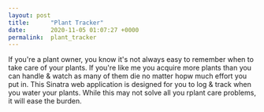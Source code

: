 ```yaml
---
layout: post
title:      "Plant Tracker"
date:       2020-11-05 01:07:27 +0000
permalink:  plant_tracker
---
```



If you're a plant owner, you know it's not always easy to remember when to take care of your plants. If you're like me you acquire more plants than you can handle & watch as many of them die no matter hopw much effort you put in. This Sinatra web application is designed for you to log & track when you water your plants. While this may not solve all you rplant care problems, it will ease the burden. 
